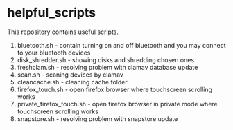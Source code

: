 # helpful_scripts
This repository contains useful scripts.
1. bluetooth.sh - contain turning on and off bluetooth and you may connect to your bluetooth devices<br />
2. disk_shredder.sh - showing disks and shredding chosen ones<br />
3. freshclam.sh - resolving problem with clamav database update<br />
4. scan.sh - scaning devices by clamav<br />
5. cleancache.sh - cleaning cache folder<br />
6. firefox_touch.sh - open firefox browser where touchscreen scrolling works<br />
7. private_firefox_touch.sh - open firefox browser in private mode where touchscreen scrolling works<br />
8. snapstore.sh - resolving problem with snapstore update<br />
